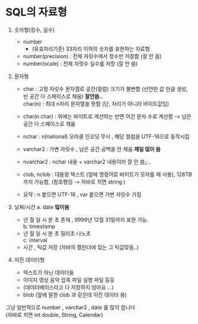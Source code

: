 # SQL의 자료형

1. 숫자형(정수, 실수)  
	- number  
		- (유효자리기준) 33자리 이하의 숫자를 표현하는 자료형 
	- number(precision) : 전체 자릿수에서 정수만 저장함 (잘 안 씀)  
	- number(scale) : 전체 자릿수 실수를 저장 (잘 안 씀)  

2. 문자형 
	- char : 고정 자릿수 문자열로 공간(컬럼) 크기가 불변함 (선언한 값 만큼 생성, 빈 공간 다 스페이스로 채움) **잘안씀..**  
		char(n) : 최대 n자리 문자열을 뜻함 (단, 자리가 아니라 바이트값임)  

	- char(n char) : 위에는 바이트로 계산하는 반면 이건 문자 수로 계산함 -> 남은 공간 다 스페이스로 채움    

	- nchar : n(national) 오라클 인코딩 무시 , 해당 컬럼을 UTF-16으로 동작시킴  

	- varchar2 : 가변 자릿수 , 남은 공간 공백을 안 채움 **제일 많이 씀**    
	
	- nvarchar2 : nchar 내용 + varchar2 내용이라 잘 안 씀;;..  

	- clob, nclob : 대용량 텍스트 (앞에 명령어로 바이트가 모자를 때 사용), 128TB 까지 가능함, (참조형임 -> 자바로 치면 string )  

	- 요약 : n 붙으면 UTF-16 , var 붙으면 가변 자릿수 가짐   

3. 날짜/시간
	a. date **많이씀**  
	- 년 월 일 시 분 초 존재 , 9999년 12월 31일까지 표현 가능.  
	b. timestamp  
	- 년 월 일 시 분 초 밀리초 나노초    
	c. interval  
	- 시간 , 틱값 저장 (자바의 캘린더에 있는 그 틱값맞음..)  

4. 이진 데이터형   
	- 텍스트가 아닌 데이터들   
	- 이미지 영상 음악 압축 파일 실행 파일 등등  
	- (데이터베이스라고 다 저장하지 않아요 ...)  
	- blob (앞에 말한 clob 과 같은데 이진 데이터 용)  


그냥 일반적으로 number , varchar2 , date 를 많이 씁니다   
(자바로 치면 int double, String, Calendar)  


